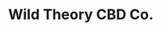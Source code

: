 ---
title: "Wild Theory CBD Co."
url: /fitchburg/wild-theory-cbd-co/
shop: nutrition supplements
---